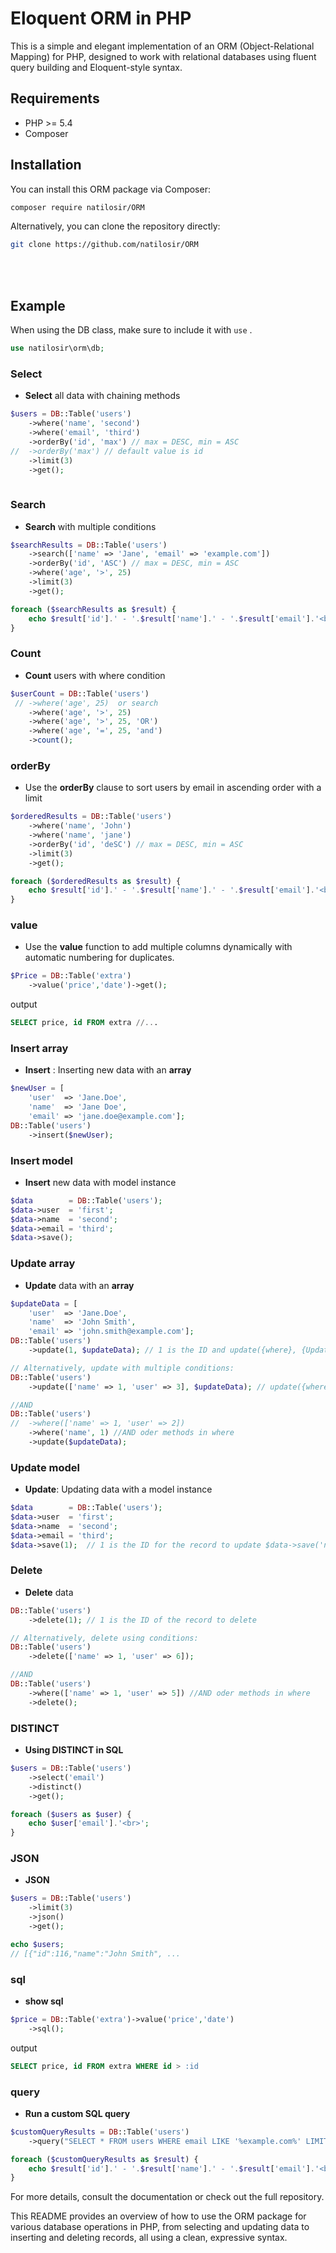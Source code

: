 # Eloquent ORM in PHP

This is a simple and elegant implementation of an ORM (Object-Relational Mapping) for PHP, designed to work with relational databases using fluent query building and Eloquent-style syntax.

## Requirements

- PHP >= 5.4
- Composer

## Installation

You can install this ORM package via Composer:

```bash
composer require natilosir/ORM
```
Alternatively, you can clone the repository directly:
```bash
git clone https://github.com/natilosir/ORM
```
<br><br>

## Example
When using the DB class, make sure to include it with `use` .
```php
use natilosir\orm\db; 
```
### Select
- **Select** all data with chaining methods
```php
$users = DB::Table('users')
    ->where('name', 'second')
    ->where('email', 'third')
    ->orderBy('id', 'max') // max = DESC, min = ASC
//  ->orderBy('max') // default value is id
    ->limit(3)
    ->get();
    
```
### Search
- **Search** with multiple conditions
```php
$searchResults = DB::Table('users')
    ->search(['name' => 'Jane', 'email' => 'example.com'])
    ->orderBy('id', 'ASC') // max = DESC, min = ASC
    ->where('age', '>', 25)
    ->limit(3)
    ->get();

foreach ($searchResults as $result) {
    echo $result['id'].' - '.$result['name'].' - '.$result['email'].'<br>';
}
```
### Count
- **Count** users with where condition
```php
$userCount = DB::Table('users')
 // ->where('age', 25)  or search
    ->where('age', '>', 25)
    ->where('age', '>', 25, 'OR')
    ->where('age', '=', 25, 'and')
    ->count();
```
### orderBy
- Use the **orderBy** clause to sort users by email in ascending order with a limit
```php
$orderedResults = DB::Table('users')
    ->where('name', 'John')
    ->where('name', 'jane')
    ->orderBy('id', 'deSC') // max = DESC, min = ASC
    ->limit(3)
    ->get();

foreach ($orderedResults as $result) {
    echo $result['id'].' - '.$result['name'].' - '.$result['email'].'<br>';
}
```
### value
- Use the **value** function to add multiple columns dynamically with automatic numbering for duplicates.
```php
$Price = DB::Table('extra')
    ->value('price','date')->get();
```
output
```sql
SELECT price, id FROM extra //...
```
### Insert array
- **Insert** : Inserting new data with an **array**
```php
$newUser = [
    'user'  => 'Jane.Doe',
    'name'  => 'Jane Doe',
    'email' => 'jane.doe@example.com'];
DB::Table('users')
    ->insert($newUser);
```
### Insert model
- **Insert** new data with model instance
```php
$data        = DB::Table('users');
$data->user  = 'first';
$data->name  = 'second';
$data->email = 'third';
$data->save();
```
### Update array
- **Update** data with an **array**
```php
$updateData = [
    'user'  => 'Jane.Doe',
    'name'  => 'John Smith',
    'email' => 'john.smith@example.com'];
DB::Table('users')
    ->update(1, $updateData); // 1 is the ID and update({where}, {UpdateArray})

// Alternatively, update with multiple conditions:
DB::Table('users')
    ->update(['name' => 1, 'user' => 3], $updateData); // update({where}, {UpdateArray})

//AND
DB::Table('users')
//  ->where(['name' => 1, 'user' => 2])
    ->where('name', 1) //AND oder methods in where
    ->update($updateData);
```
### Update model
- **Update**: Updating data with a model instance
```php
$data        = DB::Table('users');
$data->user  = 'first';
$data->name  = 'second';
$data->email = 'third';
$data->save(1);  // 1 is the ID for the record to update $data->save('name' => 'Jane Doe'); 
```
### Delete
- **Delete** data
```php
DB::Table('users')
    ->delete(1); // 1 is the ID of the record to delete

// Alternatively, delete using conditions:
DB::Table('users')
    ->delete(['name' => 1, 'user' => 6]);

//AND
DB::Table('users')
    ->where(['name' => 1, 'user' => 5]) //AND oder methods in where
    ->delete();
```
### DISTINCT
- **Using DISTINCT in SQL**
```php
$users = DB::Table('users')
    ->select('email')
    ->distinct()
    ->get();

foreach ($users as $user) {
    echo $user['email'].'<br>';
}
```
### JSON
- **JSON**
```php
$users = DB::Table('users')
    ->limit(3)
    ->json()
    ->get();

echo $users;
// [{"id":116,"name":"John Smith", ...
```
### sql
- **show sql**
```php
$price = DB::Table('extra')->value('price','date')
    ->sql();
```
output
```sql
SELECT price, id FROM extra WHERE id > :id
```
### query
- **Run a custom SQL query**
```php
$customQueryResults = DB::Table('users')
    ->query("SELECT * FROM users WHERE email LIKE '%example.com%' LIMIT 5");

foreach ($customQueryResults as $result) {
    echo $result['id'].' - '.$result['name'].' - '.$result['email'].'<br>';
}
```

For more details, consult the documentation or check out the full repository.

This README provides an overview of how to use the ORM package for various database operations in PHP, from selecting and updating data to inserting and deleting records, all using a clean, expressive syntax.
